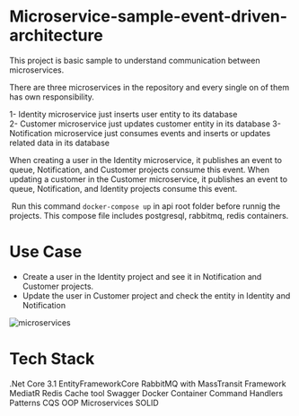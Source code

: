 # Microservice-sample-event-driven-architecture

This project is basic sample to understand communication between microservices.

There are three microservices in the repository and every single on of them has own responsibility.

1- Identity microservice just inserts user entity to its database  
2- Customer microservice just updates customer entity in its database 
3- Notification microservice just consumes events and  inserts or updates related data in its database

When creating a user in the Identity microservice, it publishes an event to queue, Notification, and Customer projects consume this event.
When updating a customer in the Customer microservice, it publishes an event to queue, Notification, and Identity projects consume this event.

​	 Run this command `docker-compose up` in api root folder before runnig the projects. This compose file includes postgresql, rabbitmq, redis containers.

# Use Case

* Create a user in the Identity project and see it in Notification and Customer projects.
* Update the user in Customer project and check the entity in Identity and Notification



![microservices](https://github.com/AkinSabriCam/Microservice-sample-event-driven-architecture/tree/master/MicroservicesSample/microservices.png)

##  

# Tech Stack

.Net Core 3.1
EntityFrameworkCore
RabbitMQ with MassTransit Framework
MediatR
Redis Cache tool
Swagger
Docker Container
Command Handlers Patterns
CQS
OOP
Microservices
SOLID
